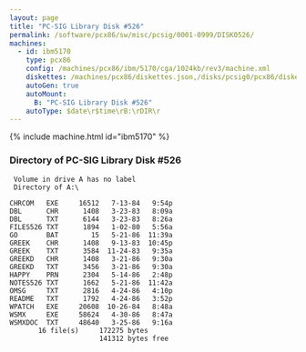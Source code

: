 ```yaml
---
layout: page
title: "PC-SIG Library Disk #526"
permalink: /software/pcx86/sw/misc/pcsig/0001-0999/DISK0526/
machines:
  - id: ibm5170
    type: pcx86
    config: /machines/pcx86/ibm/5170/cga/1024kb/rev3/machine.xml
    diskettes: /machines/pcx86/diskettes.json,/disks/pcsig0/pcx86/diskettes.json
    autoGen: true
    autoMount:
      B: "PC-SIG Library Disk #526"
    autoType: $date\r$time\rB:\rDIR\r
---
```


{% include machine.html id="ibm5170" %}

### Directory of PC-SIG Library Disk #526

     Volume in drive A has no label
     Directory of A:\

    CHRCOM   EXE     16512   7-13-84   9:54p
    DBL      CHR      1408   3-23-83   8:09a
    DBL      TXT      6144   3-23-83   8:26a
    FILES526 TXT      1894   1-02-80   5:56a
    GO       BAT        15   5-21-86  11:39a
    GREEK    CHR      1408   9-13-83  10:45p
    GREEK    TXT      3584  11-24-83   9:35a
    GREEKD   CHR      1408   3-21-86   9:30a
    GREEKD   TXT      3456   3-21-86   9:30a
    HAPPY    PRN      2304   5-14-86   2:48p
    NOTES526 TXT      1662   5-21-86  11:42a
    OMSG     TXT      2816   4-24-86   4:10p
    README   TXT      1792   4-24-86   3:52p
    WPATCH   EXE     20608  10-26-84   8:48a
    WSMX     EXE     58624   4-30-86   8:47a
    WSMXDOC  TXT     48640   3-25-86   9:16a
           16 file(s)     172275 bytes
                          141312 bytes free
